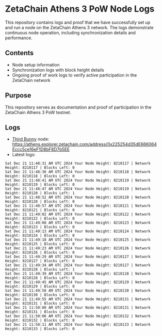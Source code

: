 # ZetaChain Athens 3 PoW Node Logs
This repository contains logs and proof that we have successfully set up and run a node on the ZetaChain Athens 3 network. The logs demonstrate continuous node operation, including synchronization details and performance.

## Contents
- Node setup information
- Synchronization logs with block height details
- Ongoing proof of work logs to verify active participation in the ZetaChain network

## Purpose
This repository serves as documentation and proof of participation in the ZetaChain Athens 3 PoW testnet.

## Logs

- [Third Bunny](https://thirdbunny.xyz/) node: https://athens.explorer.zetachain.com/address/0x225254d35dE666064Eccc5ce16eF1D8bF8D7b5EE
- Latest logs:
```
Sat Dec 21 11:48:31 AM UTC 2024 Your Node Height: 8210117 | Network Height: 8210117 | Blocks Left: 0
Sat Dec 21 11:48:36 AM UTC 2024 Your Node Height: 8210118 | Network Height: 8210118 | Blocks Left: 0
Sat Dec 21 11:48:41 AM UTC 2024 Your Node Height: 8210119 | Network Height: 8210119 | Blocks Left: 0
Sat Dec 21 11:48:47 AM UTC 2024 Your Node Height: 8210119 | Network Height: 8210120 | Blocks Left: 1
Sat Dec 21 11:48:52 AM UTC 2024 Your Node Height: 8210120 | Network Height: 8210120 | Blocks Left: 0
Sat Dec 21 11:48:57 AM UTC 2024 Your Node Height: 8210121 | Network Height: 8210121 | Blocks Left: 0
Sat Dec 21 11:49:02 AM UTC 2024 Your Node Height: 8210122 | Network Height: 8210122 | Blocks Left: 0
Sat Dec 21 11:49:08 AM UTC 2024 Your Node Height: 8210123 | Network Height: 8210123 | Blocks Left: 0
Sat Dec 21 11:49:13 AM UTC 2024 Your Node Height: 8210124 | Network Height: 8210124 | Blocks Left: 0
Sat Dec 21 11:49:18 AM UTC 2024 Your Node Height: 8210125 | Network Height: 8210125 | Blocks Left: 0
Sat Dec 21 11:49:23 AM UTC 2024 Your Node Height: 8210126 | Network Height: 8210126 | Blocks Left: 0
Sat Dec 21 11:49:29 AM UTC 2024 Your Node Height: 8210127 | Network Height: 8210127 | Blocks Left: 0
Sat Dec 21 11:49:34 AM UTC 2024 Your Node Height: 8210127 | Network Height: 8210128 | Blocks Left: 1
Sat Dec 21 11:49:39 AM UTC 2024 Your Node Height: 8210128 | Network Height: 8210128 | Blocks Left: 0
Sat Dec 21 11:49:45 AM UTC 2024 Your Node Height: 8210129 | Network Height: 8210129 | Blocks Left: 0
Sat Dec 21 11:49:50 AM UTC 2024 Your Node Height: 8210130 | Network Height: 8210130 | Blocks Left: 0
Sat Dec 21 11:49:55 AM UTC 2024 Your Node Height: 8210131 | Network Height: 8210131 | Blocks Left: 0
Sat Dec 21 11:50:00 AM UTC 2024 Your Node Height: 8210131 | Network Height: 8210131 | Blocks Left: 0
Sat Dec 21 11:50:06 AM UTC 2024 Your Node Height: 8210132 | Network Height: 8210132 | Blocks Left: 0
Sat Dec 21 11:50:11 AM UTC 2024 Your Node Height: 8210133 | Network Height: 8210133 | Blocks Left: 0
```
